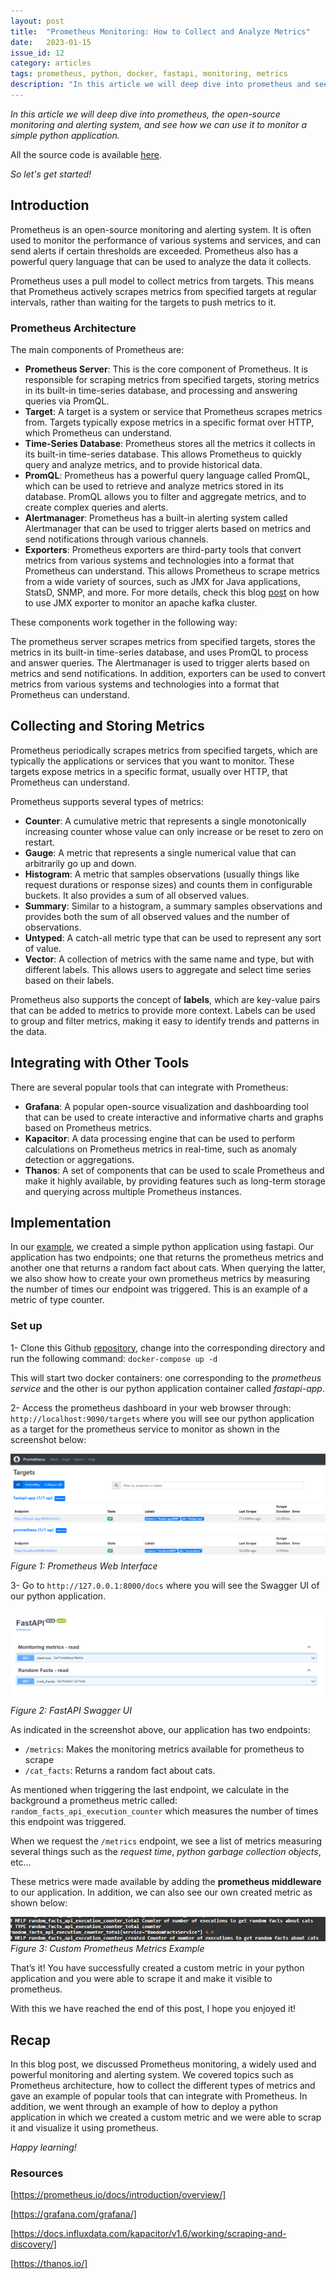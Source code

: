 ```yaml
---
layout: post
title:  "Prometheus Monitoring: How to Collect and Analyze Metrics"
date:   2023-01-15
issue_id: 12
category: articles
tags: prometheus, python, docker, fastapi, monitoring, metrics
description: "In this article we will deep dive into prometheus and see how to create a custom metric for a simple python application"
---
```


*In this article we will deep dive into prometheus, the open-source monitoring and alerting system, and see how we can use it to monitor a simple python application.* 

All the source code is available [here].

*So let's get started!* 

## Introduction ##

Prometheus is an open-source monitoring and alerting system. 
It is often used to monitor the performance of various systems and services, and can send alerts if certain thresholds are exceeded. 
Prometheus also has a powerful query language that can be used to analyze the data it collects.

Prometheus uses a pull model to collect metrics from targets. 
This means that Prometheus actively scrapes metrics from specified targets at regular intervals, rather than waiting for the targets to push metrics to it.

### Prometheus Architecture ###

The main components of Prometheus are:

- **Prometheus Server**: This is the core component of Prometheus. It is responsible for scraping metrics from specified targets, storing metrics in its built-in time-series database, and processing and answering queries via PromQL.
- **Target**: A target is a system or service that Prometheus scrapes metrics from. Targets typically expose metrics in a specific format over HTTP, which Prometheus can understand.
- **Time-Series Database**: Prometheus stores all the metrics it collects in its built-in time-series database. This allows Prometheus to quickly query and analyze metrics, and to provide historical data.
- **PromQL**: Prometheus has a powerful query language called PromQL, which can be used to retrieve and analyze metrics stored in its database. PromQL allows you to filter and aggregate metrics, and to create complex queries and alerts.
- **Alertmanager**: Prometheus has a built-in alerting system called Alertmanager that can be used to trigger alerts based on metrics and send notifications through various channels.
- **Exporters**: Prometheus exporters are third-party tools that convert metrics from various systems and technologies into a format that Prometheus can understand. This allows Prometheus to scrape metrics from a wide variety of sources, such as JMX for Java applications, StatsD, SNMP, and more. For more details, check this blog [post] on how to use JMX exporter to monitor an apache kafka cluster. 

These components work together in the following way: 

The prometheus server scrapes metrics from specified targets, stores the metrics in its built-in time-series database, and uses PromQL to process and answer queries. 
The Alertmanager is used to trigger alerts based on metrics and send notifications. 
In addition, exporters can be used to convert metrics from various systems and technologies into a format that Prometheus can understand.

## Collecting and Storing Metrics ##

Prometheus periodically scrapes metrics from specified targets, which are typically the applications or services that you want to monitor. 
These targets expose metrics in a specific format, usually over HTTP, that Prometheus can understand.

Prometheus supports several types of metrics:

- **Counter**: A cumulative metric that represents a single monotonically increasing counter whose value can only increase or be reset to zero on restart.
- **Gauge**: A metric that represents a single numerical value that can arbitrarily go up and down.
- **Histogram**: A metric that samples observations (usually things like request durations or response sizes) and counts them in configurable buckets. It also provides a sum of all observed values.
- **Summary**: Similar to a histogram, a summary samples observations and provides both the sum of all observed values and the number of observations.
- **Untyped**: A catch-all metric type that can be used to represent any sort of value.
- **Vector**: A collection of metrics with the same name and type, but with different labels. This allows users to aggregate and select time series based on their labels.

Prometheus also supports the concept of **labels**, which are key-value pairs that can be added to metrics to provide more context. 
Labels can be used to group and filter metrics, making it easy to identify trends and patterns in the data.

## Integrating with Other Tools ## 

There are several popular tools that can integrate with Prometheus:

- **Grafana**: A popular open-source visualization and dashboarding tool that can be used to create interactive and informative charts and graphs based on Prometheus metrics.
- **Kapacitor**: A data processing engine that can be used to perform calculations on Prometheus metrics in real-time, such as anomaly detection or aggregations.
- **Thanos**: A set of components that can be used to scale Prometheus and make it highly available, by providing features such as long-term storage and querying across multiple Prometheus instances.

## Implementation ## 

In our [example], we created a simple python application using fastapi. 
Our application has two endpoints; one that returns the prometheus metrics and another one that returns a random fact about cats. 
When querying the latter, we also show how to create your own prometheus metrics by measuring the number of times our endpoint was triggered. 
This is an example of a metric of type counter. 

### Set up ###

1- Clone this Github [repository], change into the corresponding directory and run the following command: `docker-compose up -d` 
   
   This will start two docker containers: one corresponding to the *prometheus service* and the other is our python application container called *fastapi-app*. 

2- Access the prometheus dashboard in your web browser through: `http://localhost:9090/targets` where you will see our python application as a target for the prometheus service to monitor as shown in the screenshot below:  

![image](/assets/images/articles/9_prometheus_interface.png)
<br />*Figure 1: Prometheus Web Interface* 
 
3- Go to `http://127.0.0.1:8000/docs` where you will see the Swagger UI of our python application.

![image](/assets/images/articles/9_fastapi_swagger_ui.png)
<br />*Figure 2: FastAPI Swagger UI*

  As indicated in the screenshot above, our application has two endpoints: 
  - `/metrics`: Makes the monitoring metrics available for prometheus to scrape 
  - `/cat_facts`: Returns a random fact about cats. 
  
  As mentioned when triggering the last endpoint, we calculate in the background a prometheus metric called: `random_facts_api_execution_counter` which measures the number of times this endpoint was triggered. 
  
  When we request the `/metrics` endpoint, we see a list of metrics measuring several things such as the *request time*, *python garbage collection objects*, etc…
  
  These metrics were made available by adding the **prometheus middleware** to our application. 
  In addition, we can also see our own created metric as shown below: 

![image](/assets/images/articles/9_custom_prometheus_metric.png)
<br />*Figure 3: Custom Prometheus Metrics Example*

That’s it! You have successfully created a custom metric in your python application and you were able to scrape it and make it visible to prometheus.

With this we have reached the end of this post, I hope you enjoyed it!

## Recap ## 

In this blog post, we discussed Prometheus monitoring, a widely used and powerful monitoring and alerting system. 
We covered topics such as Prometheus architecture, how to collect the different types of metrics and gave an example of popular tools that can integrate with Prometheus. 
In addition, we went through an example of how to deploy a python application in which we created a custom metric and we were able to scrap it and visualize it using prometheus. 


*Happy learning!*

### Resources ###

[https://prometheus.io/docs/introduction/overview/]

[https://grafana.com/grafana/]

[https://docs.influxdata.com/kapacitor/v1.6/working/scraping-and-discovery/]

[https://thanos.io/]

[here]: https://github.com/firasesbai/fastapi-prometheus-monitoring
[post]: https://www.firasesbai.com/articles/2021/01/01/kafka-monitoring.html
[example]: https://github.com/firasesbai/fastapi-prometheus-monitoring
[repository]: https://github.com/firasesbai/fastapi-prometheus-monitoring

[https://prometheus.io/docs/introduction/overview/]: https://prometheus.io/docs/introduction/overview/
[https://grafana.com/grafana/]: https://grafana.com/grafana/
[https://docs.influxdata.com/kapacitor/v1.6/working/scraping-and-discovery/]: https://docs.influxdata.com/kapacitor/v1.6/working/scraping-and-discovery/
[https://thanos.io/]: https://thanos.io/
